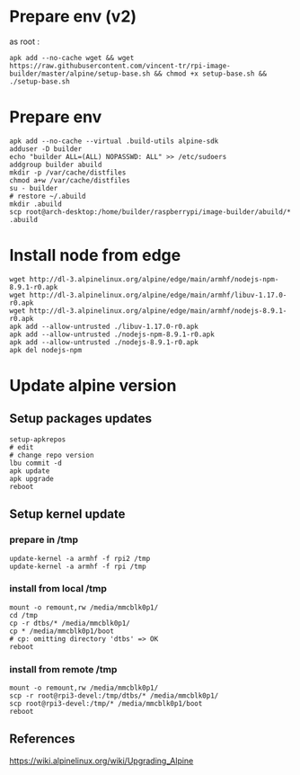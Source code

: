 # Prepare env (v2)

as root :
```
apk add --no-cache wget && wget https://raw.githubusercontent.com/vincent-tr/rpi-image-builder/master/alpine/setup-base.sh && chmod +x setup-base.sh && ./setup-base.sh
```

# Prepare env

```
apk add --no-cache --virtual .build-utils alpine-sdk
adduser -D builder
echo "builder ALL=(ALL) NOPASSWD: ALL" >> /etc/sudoers
addgroup builder abuild
mkdir -p /var/cache/distfiles
chmod a+w /var/cache/distfiles
su - builder
# restore ~/.abuild
mkdir .abuild
scp root@arch-desktop:/home/builder/raspberrypi/image-builder/abuild/* .abuild
```

# Install node from edge

```
wget http://dl-3.alpinelinux.org/alpine/edge/main/armhf/nodejs-npm-8.9.1-r0.apk
wget http://dl-3.alpinelinux.org/alpine/edge/main/armhf/libuv-1.17.0-r0.apk
wget http://dl-3.alpinelinux.org/alpine/edge/main/armhf/nodejs-8.9.1-r0.apk
apk add --allow-untrusted ./libuv-1.17.0-r0.apk
apk add --allow-untrusted ./nodejs-npm-8.9.1-r0.apk
apk add --allow-untrusted ./nodejs-8.9.1-r0.apk
apk del nodejs-npm
```

# Update alpine version

## Setup packages updates

```
setup-apkrepos
# edit
# change repo version
lbu commit -d
apk update
apk upgrade
reboot
```

## Setup kernel update

### prepare in /tmp
```
update-kernel -a armhf -f rpi2 /tmp
update-kernel -a armhf -f rpi /tmp
```

### install from local /tmp
```
mount -o remount,rw /media/mmcblk0p1/
cd /tmp
cp -r dtbs/* /media/mmcblk0p1/
cp * /media/mmcblk0p1/boot
# cp: omitting directory 'dtbs' => OK
reboot
```

### install from remote /tmp
```
mount -o remount,rw /media/mmcblk0p1/
scp -r root@rpi3-devel:/tmp/dtbs/* /media/mmcblk0p1/
scp root@rpi3-devel:/tmp/* /media/mmcblk0p1/boot
reboot

```

## References

https://wiki.alpinelinux.org/wiki/Upgrading_Alpine